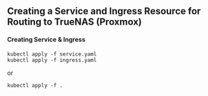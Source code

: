 ## Creating a Service and Ingress Resource for Routing to TrueNAS (Proxmox)

#### Creating Service & Ingress
```
kubectl apply -f service.yaml
kubectl apply -f ingress.yaml
```
or
```
kubectl apply -f .
```
